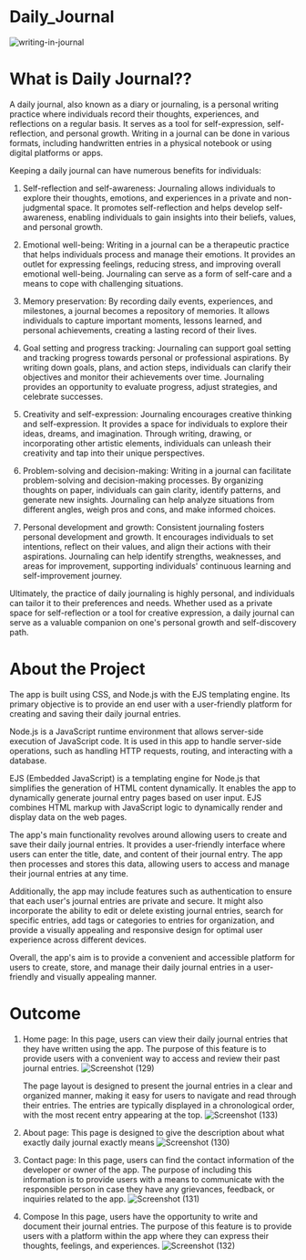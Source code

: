 # Daily_Journal

![writing-in-journal](https://github.com/HariniMaruthasalam/Daily_Journal/assets/114240304/48b43ab0-7fca-4fd0-879b-9d81ead4c253)

# What is Daily Journal??
A daily journal, also known as a diary or journaling, is a personal writing practice where individuals record their thoughts, experiences, and reflections on a regular basis. It serves as a tool for self-expression, self-reflection, and personal growth. Writing in a journal can be done in various formats, including handwritten entries in a physical notebook or using digital platforms or apps.

Keeping a daily journal can have numerous benefits for individuals:

1. Self-reflection and self-awareness: Journaling allows individuals to explore their thoughts, emotions, and experiences in a private and non-judgmental space. It promotes self-reflection and helps develop self-awareness, enabling individuals to gain insights into their beliefs, values, and personal growth.

2. Emotional well-being: Writing in a journal can be a therapeutic practice that helps individuals process and manage their emotions. It provides an outlet for expressing feelings, reducing stress, and improving overall emotional well-being. Journaling can serve as a form of self-care and a means to cope with challenging situations.

3. Memory preservation: By recording daily events, experiences, and milestones, a journal becomes a repository of memories. It allows individuals to capture important moments, lessons learned, and personal achievements, creating a lasting record of their lives.

4. Goal setting and progress tracking: Journaling can support goal setting and tracking progress towards personal or professional aspirations. By writing down goals, plans, and action steps, individuals can clarify their objectives and monitor their achievements over time. Journaling provides an opportunity to evaluate progress, adjust strategies, and celebrate successes.

5. Creativity and self-expression: Journaling encourages creative thinking and self-expression. It provides a space for individuals to explore their ideas, dreams, and imagination. Through writing, drawing, or incorporating other artistic elements, individuals can unleash their creativity and tap into their unique perspectives.

6. Problem-solving and decision-making: Writing in a journal can facilitate problem-solving and decision-making processes. By organizing thoughts on paper, individuals can gain clarity, identify patterns, and generate new insights. Journaling can help analyze situations from different angles, weigh pros and cons, and make informed choices.

7. Personal development and growth: Consistent journaling fosters personal development and growth. It encourages individuals to set intentions, reflect on their values, and align their actions with their aspirations. Journaling can help identify strengths, weaknesses, and areas for improvement, supporting individuals' continuous learning and self-improvement journey.

Ultimately, the practice of daily journaling is highly personal, and individuals can tailor it to their preferences and needs. Whether used as a private space for self-reflection or a tool for creative expression, a daily journal can serve as a valuable companion on one's personal growth and self-discovery path.

# About the Project

The app is built using CSS, and Node.js with the EJS templating engine. Its primary objective is to provide an end user with a user-friendly platform for creating and saving their daily journal entries.

Node.js is a JavaScript runtime environment that allows server-side execution of JavaScript code. It is used in this app to handle server-side operations, such as handling HTTP requests, routing, and interacting with a database.

EJS (Embedded JavaScript) is a templating engine for Node.js that simplifies the generation of HTML content dynamically. It enables the app to dynamically generate journal entry pages based on user input. EJS combines HTML markup with JavaScript logic to dynamically render and display data on the web pages.

The app's main functionality revolves around allowing users to create and save their daily journal entries. It provides a user-friendly interface where users can enter the title, date, and content of their journal entry. The app then processes and stores this data, allowing users to access and manage their journal entries at any time.

Additionally, the app may include features such as authentication to ensure that each user's journal entries are private and secure. It might also incorporate the ability to edit or delete existing journal entries, search for specific entries, add tags or categories to entries for organization, and provide a visually appealing and responsive design for optimal user experience across different devices.

Overall, the app's aim is to provide a convenient and accessible platform for users to create, store, and manage their daily journal entries in a user-friendly and visually appealing manner.

# Outcome
1. Home page:
    In this page, users can view their daily journal entries that they have written using the app. The purpose of this feature is to provide users with a convenient way to access and review their past journal entries.
![Screenshot (129)](https://github.com/HariniMaruthasalam/Daily_Journal/assets/114240304/1bcc230f-4adc-4c66-a3b5-a40e97e18a49)

   The page layout is designed to present the journal entries in a clear and organized manner, making it easy for users to navigate and read through their entries. The entries are typically displayed in a chronological order, with the most recent entry appearing at the top.
 ![Screenshot (133)](https://github.com/HariniMaruthasalam/Daily_Journal/assets/114240304/5fb9bc21-1945-4800-b870-a7889f49549e)

2. About page:
   This page is designed to give the description about what exactly daily journal exactly means
![Screenshot (130)](https://github.com/HariniMaruthasalam/Daily_Journal/assets/114240304/714c16e1-7c10-4c79-bd88-8f210e045fbf)

3. Contact page:
    In this page, users can find the contact information of the developer or owner of the app. The purpose of including this information is to provide users with a means to communicate with the responsible person in case they have any grievances, feedback, or inquiries related to the app.
![Screenshot (131)](https://github.com/HariniMaruthasalam/Daily_Journal/assets/114240304/61c2e454-9ca0-4970-9a5e-2c7127764d37)

4. Compose
   In this page, users have the opportunity to write and document their journal entries. The purpose of this feature is to provide users with a platform within the app where they can express their thoughts, feelings, and experiences.
![Screenshot (132)](https://github.com/HariniMaruthasalam/Daily_Journal/assets/114240304/8a7ba873-da6f-4915-b6d6-3767d1e13640)
